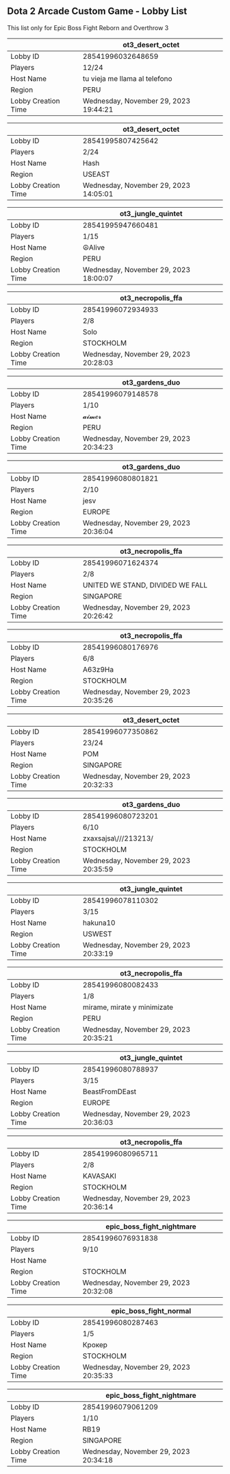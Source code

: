## Dota 2 Arcade Custom Game - Lobby List

This list only for Epic Boss Fight Reborn and Overthrow 3

|  | ot3_desert_octet |
| ------ | ------ |
| Lobby ID | 28541996032648659 |
| Players | 12/24 |
| Host Name | tu vieja me llama al telefono |
| Region | PERU |
| Lobby Creation Time | Wednesday, November 29, 2023 19:44:21 |


|  | ot3_desert_octet |
| ------ | ------ |
| Lobby ID | 28541995807425642 |
| Players | 2/24 |
| Host Name | Hash |
| Region | USEAST |
| Lobby Creation Time | Wednesday, November 29, 2023 14:05:01 |


|  | ot3_jungle_quintet |
| ------ | ------ |
| Lobby ID | 28541995947660481 |
| Players | 1/15 |
| Host Name | ☮Alive |
| Region | PERU |
| Lobby Creation Time | Wednesday, November 29, 2023 18:00:07 |


|  | ot3_necropolis_ffa |
| ------ | ------ |
| Lobby ID | 28541996072934933 |
| Players | 2/8 |
| Host Name | Solo |
| Region | STOCKHOLM |
| Lobby Creation Time | Wednesday, November 29, 2023 20:28:03 |


|  | ot3_gardens_duo |
| ------ | ------ |
| Lobby ID | 28541996079148578 |
| Players | 1/10 |
| Host Name | 𝓪𝓲𝓶𝒆𝓻 |
| Region | PERU |
| Lobby Creation Time | Wednesday, November 29, 2023 20:34:23 |


|  | ot3_gardens_duo |
| ------ | ------ |
| Lobby ID | 28541996080801821 |
| Players | 2/10 |
| Host Name | jesv |
| Region | EUROPE |
| Lobby Creation Time | Wednesday, November 29, 2023 20:36:04 |


|  | ot3_necropolis_ffa |
| ------ | ------ |
| Lobby ID | 28541996071624374 |
| Players | 2/8 |
| Host Name | UNITED WE STAND, DIVIDED WE FALL |
| Region | SINGAPORE |
| Lobby Creation Time | Wednesday, November 29, 2023 20:26:42 |


|  | ot3_necropolis_ffa |
| ------ | ------ |
| Lobby ID | 28541996080176976 |
| Players | 6/8 |
| Host Name | A63z9Ha |
| Region | STOCKHOLM |
| Lobby Creation Time | Wednesday, November 29, 2023 20:35:26 |


|  | ot3_desert_octet |
| ------ | ------ |
| Lobby ID | 28541996077350862 |
| Players | 23/24 |
| Host Name | POM |
| Region | SINGAPORE |
| Lobby Creation Time | Wednesday, November 29, 2023 20:32:33 |


|  | ot3_gardens_duo |
| ------ | ------ |
| Lobby ID | 28541996080723201 |
| Players | 6/10 |
| Host Name | zxaxsajsa\\\///213213/ |
| Region | STOCKHOLM |
| Lobby Creation Time | Wednesday, November 29, 2023 20:35:59 |


|  | ot3_jungle_quintet |
| ------ | ------ |
| Lobby ID | 28541996078110302 |
| Players | 3/15 |
| Host Name | hakuna10 |
| Region | USWEST |
| Lobby Creation Time | Wednesday, November 29, 2023 20:33:19 |


|  | ot3_necropolis_ffa |
| ------ | ------ |
| Lobby ID | 28541996080082433 |
| Players | 1/8 |
| Host Name | mirame, mirate y minimizate |
| Region | PERU |
| Lobby Creation Time | Wednesday, November 29, 2023 20:35:21 |


|  | ot3_jungle_quintet |
| ------ | ------ |
| Lobby ID | 28541996080788937 |
| Players | 3/15 |
| Host Name | BeastFromDEast |
| Region | EUROPE |
| Lobby Creation Time | Wednesday, November 29, 2023 20:36:03 |


|  | ot3_necropolis_ffa |
| ------ | ------ |
| Lobby ID | 28541996080965711 |
| Players | 2/8 |
| Host Name | KAVASAKI |
| Region | STOCKHOLM |
| Lobby Creation Time | Wednesday, November 29, 2023 20:36:14 |


|  | epic_boss_fight_nightmare |
| ------ | ------ |
| Lobby ID | 28541996076931838 |
| Players | 9/10 |
| Host Name | | Friend | |
| Region | STOCKHOLM |
| Lobby Creation Time | Wednesday, November 29, 2023 20:32:08 |


|  | epic_boss_fight_normal |
| ------ | ------ |
| Lobby ID | 28541996080287463 |
| Players | 1/5 |
| Host Name | Крокер |
| Region | STOCKHOLM |
| Lobby Creation Time | Wednesday, November 29, 2023 20:35:33 |


|  | epic_boss_fight_nightmare |
| ------ | ------ |
| Lobby ID | 28541996079061209 |
| Players | 1/10 |
| Host Name | RB19 |
| Region | SINGAPORE |
| Lobby Creation Time | Wednesday, November 29, 2023 20:34:18 |


